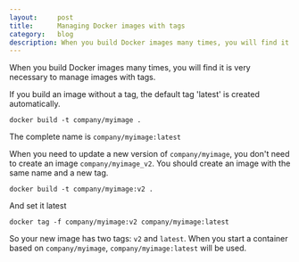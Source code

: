 ```yaml
---
layout:     post
title:      Managing Docker images with tags
category:   blog
description: When you build Docker images many times, you will find it is very necessary to manage images with tags.
---
```


When you build Docker images many times, you will find it is very necessary to manage images with tags.

If you build an image without a tag, the default tag 'latest' is created automatically.

```
docker build -t company/myimage .
```

The complete name is `company/myimage:latest`

When you need to update a new version of `company/myimage`, you don't need to create an image `company/myimage_v2`. You should create an image with the same name and a new tag.

```
docker build -t company/myimage:v2 .
```

And set it latest

```
docker tag -f company/myimage:v2 company/myimage:latest
```

So your new image has two tags: `v2` and `latest`. When you start a container based on `company/myimage`, `company/myimage:latest` will be used.

